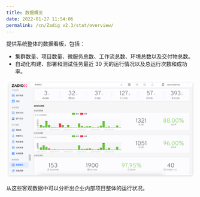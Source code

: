 ```yaml
---
title: 数据概览
date: 2022-01-27 11:54:06
permalink: /cn/Zadig v2.3/stat/overview/
---
```


提供系统整体的数据看板，包括：

- 集群数量、项目数量、微服务总数、工作流总数、环境总数以及交付物总数。
- 自动化构建、部署和测试任务最近 30 天的运行情况以及总运行次数和成功率。

![数据概览](../../../_images/overview_220.png)

从这些客观数据中可以分析出企业内部项目整体的运行状况。